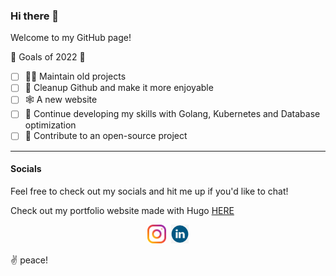### Hi there 👋

Welcome to my GitHub page!

👑 Goals of 2022 👑
- [ ] 👨‍🔧 Maintain old projects
- [ ] 🧹 Cleanup Github and make it more enjoyable
- [ ] 🕸 A new website 
- [ ] 🚗 Continue developing my skills with Golang, Kubernetes and Database optimization
- [ ] 🔭 Contribute to an open-source project

---


#### Socials

Feel free to check out my socials and hit me up if you'd like to chat!

Check out my portfolio website made with Hugo [HERE](https://faagerholm.github.io/)

<p align='center'>
<a href="https://instagram.com/faagerholm"><img height="30" src="https://github.com/Faagerholm/Faagerholm/blob/main/icons/instagram-icon.png?raw=true"></a>&nbsp;
<a href="https://www.linkedin.com/in/jimmy-fagerholm/"><img height="30" src="https://github.com/Faagerholm/Faagerholm/blob/main/icons/linkedin-icon.png?raw=true"></a>
</p>

✌️ peace!
